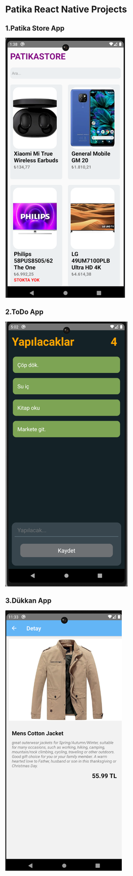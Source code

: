 # Patika React Native Projects

## 1.Patika Store App

<img src='./screenshots/patistore.png'/>

## 2.ToDo App

<img src='./screenshots/toDo.png' />

## 3.Dükkan App

<img src='./screenshots/store.png' />
